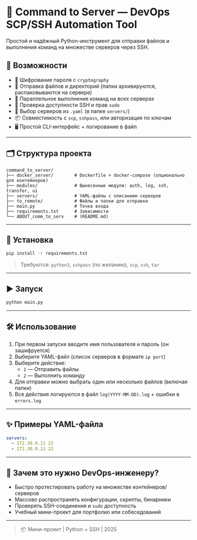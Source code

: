# 📡 Command to Server — DevOps SCP/SSH Automation Tool

Простой и надёжный Python-инструмент для отправки файлов и выполнения команд на множестве серверов через SSH.

## 🚀 Возможности

- 🔐 Шифрование пароля с `cryptography`
- 📂 Отправка файлов и директорий (папки архивируются, распаковываются на сервере)
- 🔄 Параллельное выполнение команд на всех серверах
- 🧪 Проверка доступности SSH и прав `sudo`
- 📁 Выбор серверов из `.yaml` (в папке `servers/`)
- 📦 Совместимость с `scp`, `sshpass`, или авторизация по ключам
- 🖥️ Простой CLI-интерфейс + логирование в файл

---

## 🗂 Структура проекта
```
command_to_server/
├── docker_server/        # Dockerfile + docker-compose (опционально для контейнеров)
├── modules/              # Вынесенные модули: auth, log, ssh, transfer, ui
├── servers/              # YAML-файлы с описанием серверов
├── to_remote/            # Файлы и папки для отправки
├── main.py               # Точка входа
├── requirements.txt      # Зависимости
└── ABOUT_comm_to_serv    # (README.md)
```

---

## 🔧 Установка

```bash
pip install -r requirements.txt
```

> Требуются: `python3`, `sshpass` (по желанию), `scp`, `ssh`, `tar`

---

## ▶️ Запуск

```bash
python main.py
```

---

## 🛠 Использование

1. При первом запуске вводите имя пользователя и пароль (он зашифруется)
2. Выберите YAML-файл (список серверов в формате `ip port`)
3. Выберите действие:
   - `1` — Отправить файлы
   - `2` — Выполнить команду
4. Для отправки можно выбрать один или несколько файлов (включая папки)
5. Все действия логируются в файл `log(YYYY-MM-DD).log` + ошибки в `errors.log`

---

## ✨ Примеры YAML-файла
```yaml
servers:
  - 172.30.0.11 22
  - 172.30.0.12 22
```

---

## 🤖 Зачем это нужно DevOps-инженеру?

- Быстро протестировать работу на множестве контейнеров/серверов
- Массово распространять конфигурации, скрипты, бинарники
- Проверять SSH-соединения и `sudo` доступность
- Учебный мини-проект для портфолио или собеседований

---

> 📦 Мини-проект | Python + SSH | 2025